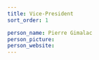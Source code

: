 ```yaml
---
title: Vice-President
sort_order: 1

person_name: Pierre Gimalac
person_picture:
person_website:
---
```

